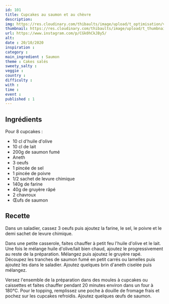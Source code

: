 ```yaml
---
id: 101
title: Cupcakes au saumon et au chèvre
description: 
img: https://res.cloudinary.com/thibaults/image/upload/t_optimisation/v1603384766/Recipes/20201020_cupcake_saumon.jpg
thumbnail: https://res.cloudinary.com/thibaults/image/upload/t_thumbnail_josie/v1603384766/Recipes/20201020_cupcake_saumon.jpg
url: https://www.instagram.com/p/CGk0hCkJBy5/
alt: 
date : 20/10/2020
inspiration : 
category : 
main_ingredient : Saumon
theme : Cakes salés
sweety_salty : 
veggie : 
country :
difficulty :
with : 
time : 
event :
published : 1
---
```


## Ingrédients
Pour 8 cupcakes :
 - 10 cl d'huile d'olive
 - 10 cl de lait
 - 200g de saumon fumé
 - Aneth
 - 3 oeufs
 - 1 pincée de sel
 - 1 pincée de poivre
 - 1/2 sachet de levure chimique
 - 140g de farine
 - 40g de gruyère râpé
 - 2 chavroux
 - Œufs de saumon

## Recette
Dans un saladier, cassez 3 oeufs puis ajoutez la farine, le sel, le poivre et le demi sachet de levure chimique.

Dans une petite casserole, faites chauffer à petit feu l'huile d'olive et le lait. Une fois le mélange huile d'olive/lait bien chaud, ajoutez le progressivement au reste de la préparation. Mélangez puis ajoutez le gruyère rapé. Découpez les tranches de saumon fumé en petit carrés ou lamelles puis ajoutez les dans le saladier. Ajoutez quelques brin d'aneth ciselée puis mélangez.

Versez l'ensemble de la préparation dans des moules à cupcakes ou caissettes et faites chauffer pendant 20 minutes environ dans un four à 180°C. Pour le topping, remplissez une poche à douille de fromage frais et pochez sur les cupcakes refroidis. Ajoutez quelques œufs de saumon.